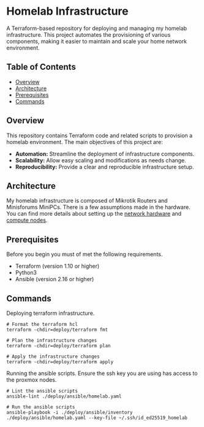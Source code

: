 # Homelab Infrastructure

A Terraform-based repository for deploying and managing my homelab infrastructure. This project automates the provisioning of various components, making it easier to maintain and scale your home network environment.

## Table of Contents

- [Overview](#overview)
- [Architecture](#architecture)
- [Prerequisites](#prerequisites)
- [Commands](#commands)

## Overview

This repository contains Terraform code and related scripts to provision a homelab environment. The main objectives of this project are:

- **Automation:** Streamline the deployment of infrastructure components.
- **Scalability:** Allow easy scaling and modifications as needs change.
- **Reproducibility:** Provide a clear and reproducible infrastructure setup.

## Architecture

My homelab infrastructure is composed of Mikrotik Routers and Minisforums MiniPCs.
There is a few assumptions made in the hardware. You can find more details about setting up the [network hardware](./docs/setting_up_network.md)
and [compute nodes](./docs/setting_up_nodes.md).

## Prerequisites

Before you begin you must of met the following requirements.
* Terraform (version 1.10 or higher)
* Python3
* Ansible (version 2.16 or higher)

## Commands

Deploying terraform infrastructure.
```shell
# Format the terraform hcl
terraform -chdir=deploy/terraform fmt

# Plan the infrastructure changes
terraform -chdir=deploy/terraform plan

# Apply the infrastructure changes
terraform -chdir=deploy/terraform apply
```

Running the ansible scripts. Ensure the ssh key you are using has access to the proxmox nodes.
```shell
# Lint the ansible scripts
ansible-lint ./deploy/ansible/homelab.yaml

# Run the ansible scripts
ansible-playbook -i ./deploy/ansible/inventory ./deploy/ansible/homelab.yaml --key-file ~/.ssh/id_ed25519_homelab
```
